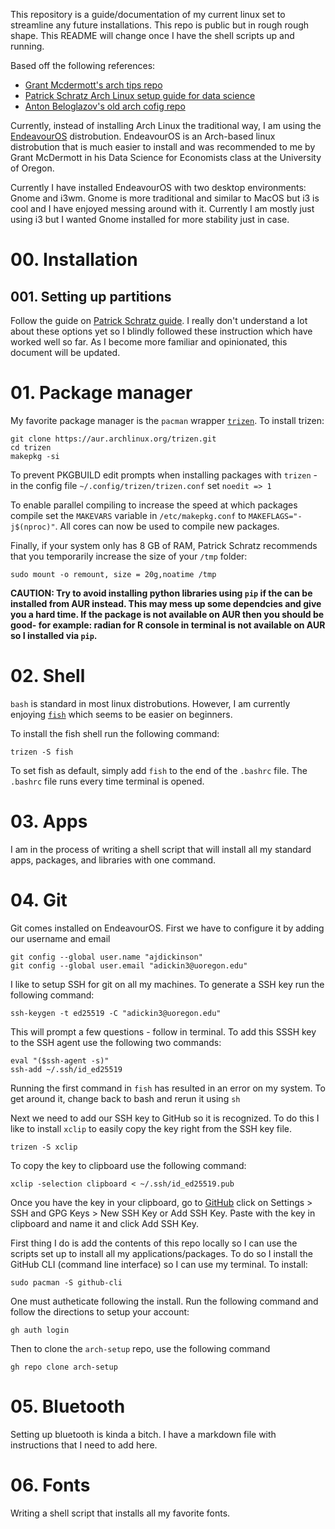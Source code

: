 This repository is a guide/documentation of my current linux set to streamline any future installations. This repo is public but in rough rough shape. This README will change once I have the shell scripts up and running.

Based off the following references:
- [Grant Mcdermott's arch tips repo](https://github.com/grantmcdermott/arch-tips)
- [Patrick Schratz Arch Linux setup guide for data science](https://pat-s.me/post/arch-install-guide-for-r/)
- [Anton Beloglazov's old arch cofig repo](https://github.com/beloglazov/arch-config)

Currently, instead of installing Arch Linux the traditional way, I am using the [EndeavourOS](https://endeavouros.com/) distrobution. EndeavourOS is an Arch-based linux distrobution that is much easier to install and was recommended to me by Grant McDermott in his Data Science for Economists class at the University of Oregon.

Currently I have installed EndeavourOS with two desktop environments: Gnome and i3wm. Gnome is more traditional and similar to MacOS but i3 is cool and I have enjoyed messing around with it. Currently I am mostly just using i3 but I wanted Gnome installed for more stability just in case.

# 00. Installation

## 001. Setting up partitions

Follow the guide on [Patrick Schratz guide](https://pat-s.me/post/arch-install-guide-for-r/#setting-up-the-partitions). I really don't understand a lot about these options yet so I blindly followed these instruction which have worked well so far. As I become more familiar and opinionated, this document will be updated.

# 01. Package manager

My favorite package manager is the `pacman` wrapper [`trizen`](https://github.com/trizen/trizen). To install trizen:

```
git clone https://aur.archlinux.org/trizen.git
cd trizen
makepkg -si
```

To prevent PKGBUILD edit prompts when installing packages with `trizen` - in the config file `~/.config/trizen/trizen.conf` set `noedit => 1`

To enable parallel compiling to increase the speed at which packages compile set the `MAKEVARS` variable in `/etc/makepkg.conf` to `MAKEFLAGS="-j$(nproc)"`. All cores can now be used to compile new packages.

Finally, if your system only has 8 GB of RAM, Patrick Schratz recommends that you temporarily increase the size of your `/tmp` folder:

```
sudo mount -o remount, size = 20g,noatime /tmp
```

**CAUTION: Try to avoid installing python libraries using `pip` if the can be installed from AUR instead. This may mess up some dependcies and give you a hard time. If the package is not available on AUR then you should be good- for example: radian for R console in terminal is not available on AUR so I installed via `pip`.**

 

# 02. Shell

`bash` is standard in most linux distrobutions. However, I am currently enjoying [`fish`](https://fishshell.com/) which seems to be easier on beginners.

To install the fish shell run the following command:

```
trizen -S fish
```

To set fish as default, simply add `fish` to the end of the `.bashrc` file. The `.bashrc` file runs every time terminal is opened.

# 03. Apps

I am in the process of writing a shell script that will install all my standard apps, packages, and libraries with one command.

# 04. Git

Git comes installed on EndeavourOS. First we have to configure it by adding our username and email

```
git config --global user.name "ajdickinson"
git config --global user.email "adickin3@uoregon.edu"
```

I like to setup SSH for git on all my machines. To generate a SSH key run the following command:

```
ssh-keygen -t ed25519 -C "adickin3@uoregon.edu"
```
This will prompt a few questions - follow in terminal. To add this SSSH key to the SSH agent use the following two commands:

```
eval "($ssh-agent -s)"
ssh-add ~/.ssh/id_ed25519
```

Running the first command in `fish` has resulted in an error on my system. To get around it, change back to bash and rerun it using `sh`

Next we need to add our SSH key to GitHub so it is recognized. To do this I like to install `xclip` to easily copy the key right from the SSH key file.

```
trizen -S xclip
```

To copy the key to clipboard use the following command:

```
xclip -selection clipboard < ~/.ssh/id_ed25519.pub
```

Once you have the key in your clipboard, go to [GitHub](www.github.com) click on Settings > SSH and GPG Keys > New SSH Key or Add SSH Key. Paste with the key in clipboard and name it and click Add SSH Key.

First thing I do is add the contents of this repo locally so I can use the scripts set up to install all my applications/packages. To do so I install the GitHub CLI (command line interface) so I can use my terminal. To install:

```
sudo pacman -S github-cli
```

One must autheticate following the install. Run the following command and follow the directions to setup your account:

```
gh auth login
```

Then to clone the `arch-setup` repo, use the following command

```
gh repo clone arch-setup
```

# 05. Bluetooth

Setting up bluetooth is kinda a bitch. I have a markdown file with instructions that I need to add here.

# 06. Fonts

Writing a shell script that installs all my favorite fonts.


